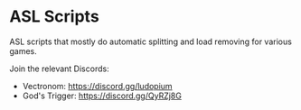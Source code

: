 # ASL Scripts

ASL scripts that mostly do automatic splitting and load removing for various games.

Join the relevant Discords:  
- Vectronom: https://discord.gg/ludopium
- God's Trigger: https://discord.gg/QyRZj8G
